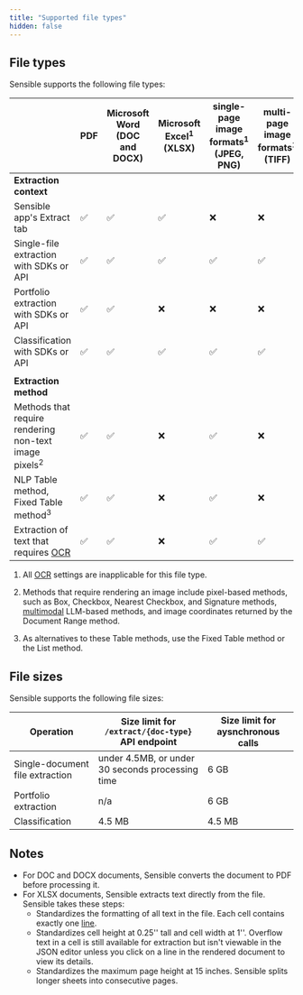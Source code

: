 ```yaml
---
title: "Supported file types"
hidden: false
---
```


## File types

Sensible supports the following file types:

|                                                              | PDF  | Microsoft Word<br/> (DOC and DOCX) | Microsoft Excel<sup>1</sup><br/>(XLSX) | single-page image formats<sup>1</sup><br/> (JPEG, PNG) | multi-page image formats<sup>1</sup><br> (TIFF) |
| ------------------------------------------------------------ | ---- | ---------------------------------- | -------------------------------------- | ------------------------------------------------------ | ----------------------------------------------- |
| **Extraction context**                                       |      |                                    |                                        |                                                        |                                                 |
| Sensible app's Extract tab                                   | ✅    | ✅                                  | ✅                                      | ❌                                                      | ❌                                               |
| Single-file extraction with SDKs or API                      | ✅    | ✅                                  | ✅                                      | ✅                                                      | ✅                                               |
| Portfolio extraction with SDKs or API                        | ✅    | ✅                                  | ❌                                      | ❌                                                      | ❌                                               |
| Classification with SDKs or API                              | ✅    | ✅                                  | ✅                                      | ✅                                                      | ✅                                               |
|                                                              |      |                                    |                                        |                                                        |                                                 |
| **Extraction method**                                        |      |                                    |                                        |                                                        |                                                 |
| Methods that require rendering non-text image pixels<sup>2</sup> | ✅    | ✅                                  | ❌                                      | ✅                                                      | ❌                                               |
| NLP Table method,<br/>Fixed Table method<sup>3</sup><br/>    | ✅    | ✅                                  | ❌                                      | ✅                                                      | ❌                                               |
| Extraction of text that requires [OCR](doc:ocr)              | ✅    | ✅                                  | ❌                                      | ✅                                                      | ✅                                               |


1. All [OCR](doc:ocr) settings are inapplicable for this file type.

2. Methods that require rendering an image include pixel-based methods, such as Box, Checkbox, Nearest Checkbox, and Signature methods, [multimodal](doc:query-group#parameters) LLM-based methods, and image coordinates returned by the Document Range method.

3. As alternatives to these Table methods, use the Fixed Table method or the List method.
## File sizes

Sensible supports the following file sizes:

| Operation              | Size limit for `/extract/{doc-type}` API endpoint                | Size limit for aysnchronous calls |
| ---------------------- | ------------------------------------------------ | ----------------------- |
| Single-document file extraction | under 4.5MB, or under 30 seconds processing time | 6 GB                    |
| Portfolio extraction   | n/a                                              | 6 GB                    |
| Classification         | 4.5 MB                                           | 4.5 MB                  |

## Notes

- For DOC and DOCX documents, Sensible converts the document to PDF before processing it.
- For XLSX documents, Sensible extracts text directly from the file. Sensible takes these steps:
     - Standardizes the formatting of all text in the file. Each cell contains exactly one [line](doc:lines).
     - Standardizes cell height at 0.25'' tall and cell width at 1''. Overflow text in a cell is still available for extraction but isn't viewable in the JSON editor unless you click on a line in the rendered document to view its details. 
     - Standardizes the maximum page height at 15 inches. Sensible splits longer sheets into consecutive pages.

